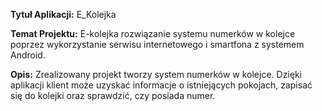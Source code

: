 **Tytuł Aplikacji:** E_Kolejka

**Temat Projektu:** E-kolejka rozwiązanie systemu numerków w kolejce poprzez wykorzystanie serwisu internetowego i smartfona z systemem Android.

**Opis:** Zrealizowany projekt tworzy system numerków w kolejce. Dzięki aplikacji klient może uzyskać informacje o istniejących pokojach, zapisać się do kolejki oraz sprawdzić, czy posiada numer.
